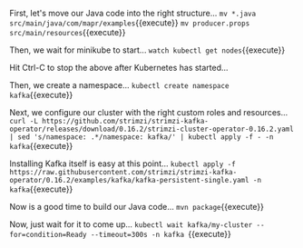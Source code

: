 First, let's move our Java code into the right structure...
`mv *.java src/main/java/com/mapr/examples`{{execute}}
`mv producer.props src/main/resources`{{execute}}

Then, we wait for minikube to start...
`watch kubectl get nodes`{{execute}}

Hit Ctrl-C to stop the above after Kubernetes has started...

Then, we create a namespace...
`kubectl create namespace kafka`{{execute}}

Next, we configure our cluster with the right custom roles and resources...
`curl -L https://github.com/strimzi/strimzi-kafka-operator/releases/download/0.16.2/strimzi-cluster-operator-0.16.2.yaml  | sed 's/namespace: .*/namespace: kafka/' | kubectl apply -f - -n kafka`{{execute}}

Installing Kafka itself is easy at this point...
`kubectl apply -f https://raw.githubusercontent.com/strimzi/strimzi-kafka-operator/0.16.2/examples/kafka/kafka-persistent-single.yaml -n kafka`{{execute}}

Now is a good time to build our Java code...
`mvn package`{{execute}}

Now, just wait for it to come up...
`kubectl wait kafka/my-cluster --for=condition=Ready --timeout=300s -n kafka `{{execute}}
